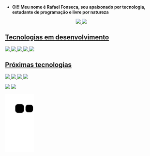 - **Oi!! Meu nome é Rafael Fonseca, sou apaixonado por tecnologia, estudante de programação e livre por natureza**
<div align="center">
  <a href="https://github.com/triskler">
  <img height="150em" src="https://github-readme-stats.vercel.app/api?username=triskler&show_icons=true&theme=blue-green&include_all_commits=true&count_private=true"/>
  <img height="150em" src="https://github-readme-stats.vercel.app/api/top-langs/?username=triskler&layout=compact&langs_count=7&theme=blue-green"/>
</div>
  






## Tecnologias em desenvolvimento
<img height="35em" src="https://cdn.jsdelivr.net/gh/devicons/devicon/icons/github/github-original-wordmark.svg" /> <img height="45em" src="https://cdn.jsdelivr.net/gh/devicons/devicon/icons/java/java-original-wordmark.svg" /> <img height="40em" src="https://cdn.jsdelivr.net/gh/devicons/devicon/icons/jupyter/jupyter-original-wordmark.svg" /> <img height="45em" src="https://cdn.jsdelivr.net/gh/devicons/devicon/icons/python/python-original-wordmark.svg" /> <img height="42em" src="https://cdn.jsdelivr.net/gh/devicons/devicon/icons/vscode/vscode-original-wordmark.svg" />

## Próximas tecnologias
  <img height="55em" src="https://cdn.jsdelivr.net/gh/devicons/devicon/icons/mysql/mysql-original-wordmark.svg" /> <img height="45em" src="https://cdn.jsdelivr.net/gh/devicons/devicon/icons/angularjs/angularjs-original.svg" /> <img height="40em" src="https://cdn.jsdelivr.net/gh/devicons/devicon/icons/unity/unity-original.svg" /> <img height="40em" src="https://cdn.jsdelivr.net/gh/devicons/devicon/icons/pandas/pandas-original-wordmark.svg" />

<div> 
  <a href = "mailto:contatofonseca.wutang@gmail.com"><img src="https://img.shields.io/badge/-Gmail-%23333?style=for-the-badge&logo=gmail&logoColor=white" target="_blank"></a>
  <a href="https://www.linkedin.com/in/rafael-fonseca-6574822a" target="_blank"><img src="https://img.shields.io/badge/-LinkedIn-%230077B5?style=for-the-badge&logo=linkedin&logoColor=white" target="_blank"></a>
  </div>




 ![Snake animation](https://github.com/rafaballerini/rafaballerini/blob/output/github-contribution-grid-snake.svg)


<!---
triskler/triskler is a ✨ special ✨ repository because its `README.md` (this file) appears on your GitHub profile.
You can click the Preview link to take a look at your changes.
--->
